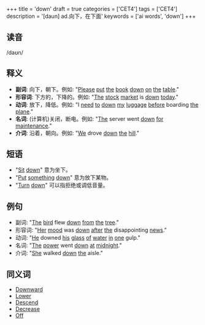 +++
title = 'down'
draft = true
categories = ['CET4']
tags = ['CET4']
description = '[daun] ad.向下，在下面'
keywords = ['ai words', 'down']
+++

## 读音
/daʊn/

## 释义
- **副词**: 向下，朝下。例如: "[Please](/post/please/) [put](/post/put/) [the](/post/the/) [book](/post/book/) [down](/post/down/) [on](/post/on/) [the](/post/the/) [table](/post/table/)."
- **形容词**: 下方的，下降的。例如: "[The](/post/the/) [stock](/post/stock/) [market](/post/market/) is [down](/post/down/) [today](/post/today/)."
- **动词**: 放下，降低。例如: "I [need](/post/need/) [to](/post/to/) [down](/post/down/) [my](/post/my/) [luggage](/post/luggage/) [before](/post/before/) boarding [the](/post/the/) [plane](/post/plane/)."
- **名词**: (计算机)关闭，断电。例如: "[The](/post/the/) server went [down](/post/down/) [for](/post/for/) [maintenance](/post/maintenance/)."
- **介词**: 沿着，朝向。例如: "[We](/post/we/) drove [down](/post/down/) [the](/post/the/) [hill](/post/hill/)."

## 短语
- "[Sit](/post/sit/) [down](/post/down/)" 意为坐下。
- "[Put](/post/put/) [something](/post/something/) [down](/post/down/)" 意为放下某物。
- "[Turn](/post/turn/) [down](/post/down/)" 可以指拒绝或调低音量。

## 例句
- 副词: "[The](/post/the/) [bird](/post/bird/) flew [down](/post/down/) [from](/post/from/) [the](/post/the/) [tree](/post/tree/)."
- 形容词: "[Her](/post/her/) [mood](/post/mood/) was [down](/post/down/) [after](/post/after/) [the](/post/the/) disappointing [news](/post/news/)."
- 动词: "[He](/post/he/) downed [his](/post/his/) [glass](/post/glass/) [of](/post/of/) [water](/post/water/) [in](/post/in/) [one](/post/one/) gulp."
- 名词: "[The](/post/the/) [power](/post/power/) went [down](/post/down/) [at](/post/at/) [midnight](/post/midnight/)."
- 介词: "[She](/post/she/) walked [down](/post/down/) [the](/post/the/) aisle."

## 同义词
- [Downward](/post/downward/)
- [Lower](/post/lower/)
- [Descend](/post/descend/)
- [Decrease](/post/decrease/)
- [Off](/post/off/)
